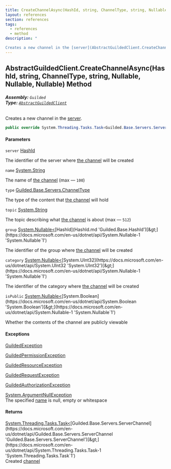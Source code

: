 ```yaml
---
title: CreateChannelAsync(HashId, string, ChannelType, string, Nullable<HashId>, Nullable<uint>, Nullable<bool>)
layout: references
section: references
tags:
  - references
  - method
description: "

Creates a new channel in the [server](AbstractGuildedClient.CreateChannelAsync(HashId,string,ChannelType,string,Nullable_HashId_,Nullable_uint_,Nullable_bool_).md#Guilded.AbstractGuildedClient.CreateChannelAsync(Guilded.Base.HashId,string,Guilded.Base.Servers.ChannelType,string,System.Nullable_Guilded.Base.HashId_,System.Nullable_uint_,System.Nullable_bool_).server 'Guilded.AbstractGuildedClient.CreateChannelAsync(Guilded.Base.HashId, string, Guilded.Base.Servers.ChannelType, string, System.Nullable<Guilded.Base.HashId>, System.Nullable<uint>, System.Nullable<bool>).server')."
---
```


## AbstractGuildedClient.CreateChannelAsync(HashId, string, ChannelType, string, Nullable<HashId>, Nullable<uint>, Nullable<bool>) Method
###### **Assembly:** `Guilded`<br/>**Type:** [`AbstractGuildedClient`](AbstractGuildedClient.md 'Guilded.AbstractGuildedClient')

Creates a new channel in the [server](AbstractGuildedClient.CreateChannelAsync(HashId,string,ChannelType,string,Nullable_HashId_,Nullable_uint_,Nullable_bool_).md#Guilded.AbstractGuildedClient.CreateChannelAsync(Guilded.Base.HashId,string,Guilded.Base.Servers.ChannelType,string,System.Nullable_Guilded.Base.HashId_,System.Nullable_uint_,System.Nullable_bool_).server 'Guilded.AbstractGuildedClient.CreateChannelAsync(Guilded.Base.HashId, string, Guilded.Base.Servers.ChannelType, string, System.Nullable<Guilded.Base.HashId>, System.Nullable<uint>, System.Nullable<bool>).server').

```csharp
public override System.Threading.Tasks.Task<Guilded.Base.Servers.ServerChannel> CreateChannelAsync(Guilded.Base.HashId server, string name, Guilded.Base.Servers.ChannelType type=Guilded.Base.Servers.ChannelType.Chat, string? topic=null, System.Nullable<Guilded.Base.HashId> group=null, System.Nullable<uint> category=null, System.Nullable<bool> isPublic=null);
```
#### Parameters

<a name='Guilded.AbstractGuildedClient.CreateChannelAsync(Guilded.Base.HashId,string,Guilded.Base.Servers.ChannelType,string,System.Nullable_Guilded.Base.HashId_,System.Nullable_uint_,System.Nullable_bool_).server'></a>

`server` [HashId](HashId.md 'Guilded.Base.HashId')

The identifier of the server where [the channel](https://docs.microsoft.com/en-us/dotnet/api/Guilded.Base.Servers.ServerChannel 'Guilded.Base.Servers.ServerChannel') will be created

<a name='Guilded.AbstractGuildedClient.CreateChannelAsync(Guilded.Base.HashId,string,Guilded.Base.Servers.ChannelType,string,System.Nullable_Guilded.Base.HashId_,System.Nullable_uint_,System.Nullable_bool_).name'></a>

`name` [System.String](https://docs.microsoft.com/en-us/dotnet/api/System.String 'System.String')

The name of [the channel](https://docs.microsoft.com/en-us/dotnet/api/Guilded.Base.Servers.ServerChannel 'Guilded.Base.Servers.ServerChannel') (max — `100`)

<a name='Guilded.AbstractGuildedClient.CreateChannelAsync(Guilded.Base.HashId,string,Guilded.Base.Servers.ChannelType,string,System.Nullable_Guilded.Base.HashId_,System.Nullable_uint_,System.Nullable_bool_).type'></a>

`type` [Guilded.Base.Servers.ChannelType](https://docs.microsoft.com/en-us/dotnet/api/Guilded.Base.Servers.ChannelType 'Guilded.Base.Servers.ChannelType')

The type of the content that [the channel](https://docs.microsoft.com/en-us/dotnet/api/Guilded.Base.Servers.ServerChannel 'Guilded.Base.Servers.ServerChannel') will hold

<a name='Guilded.AbstractGuildedClient.CreateChannelAsync(Guilded.Base.HashId,string,Guilded.Base.Servers.ChannelType,string,System.Nullable_Guilded.Base.HashId_,System.Nullable_uint_,System.Nullable_bool_).topic'></a>

`topic` [System.String](https://docs.microsoft.com/en-us/dotnet/api/System.String 'System.String')

The topic describing what [the channel](https://docs.microsoft.com/en-us/dotnet/api/Guilded.Base.Servers.ServerChannel 'Guilded.Base.Servers.ServerChannel') is about (max — `512`)

<a name='Guilded.AbstractGuildedClient.CreateChannelAsync(Guilded.Base.HashId,string,Guilded.Base.Servers.ChannelType,string,System.Nullable_Guilded.Base.HashId_,System.Nullable_uint_,System.Nullable_bool_).group'></a>

`group` [System.Nullable&lt;](https://docs.microsoft.com/en-us/dotnet/api/System.Nullable-1 'System.Nullable`1')[HashId](HashId.md 'Guilded.Base.HashId')[&gt;](https://docs.microsoft.com/en-us/dotnet/api/System.Nullable-1 'System.Nullable`1')

The identifier of the group where [the channel](https://docs.microsoft.com/en-us/dotnet/api/Guilded.Base.Servers.ServerChannel 'Guilded.Base.Servers.ServerChannel') will be created

<a name='Guilded.AbstractGuildedClient.CreateChannelAsync(Guilded.Base.HashId,string,Guilded.Base.Servers.ChannelType,string,System.Nullable_Guilded.Base.HashId_,System.Nullable_uint_,System.Nullable_bool_).category'></a>

`category` [System.Nullable&lt;](https://docs.microsoft.com/en-us/dotnet/api/System.Nullable-1 'System.Nullable`1')[System.UInt32](https://docs.microsoft.com/en-us/dotnet/api/System.UInt32 'System.UInt32')[&gt;](https://docs.microsoft.com/en-us/dotnet/api/System.Nullable-1 'System.Nullable`1')

The identifier of the category where [the channel](https://docs.microsoft.com/en-us/dotnet/api/Guilded.Base.Servers.ServerChannel 'Guilded.Base.Servers.ServerChannel') will be created

<a name='Guilded.AbstractGuildedClient.CreateChannelAsync(Guilded.Base.HashId,string,Guilded.Base.Servers.ChannelType,string,System.Nullable_Guilded.Base.HashId_,System.Nullable_uint_,System.Nullable_bool_).isPublic'></a>

`isPublic` [System.Nullable&lt;](https://docs.microsoft.com/en-us/dotnet/api/System.Nullable-1 'System.Nullable`1')[System.Boolean](https://docs.microsoft.com/en-us/dotnet/api/System.Boolean 'System.Boolean')[&gt;](https://docs.microsoft.com/en-us/dotnet/api/System.Nullable-1 'System.Nullable`1')

Whether the contents of the channel are publicly viewable

#### Exceptions

[GuildedException](GuildedException.md 'Guilded.Base.GuildedException')

[GuildedPermissionException](GuildedPermissionException.md 'Guilded.Base.GuildedPermissionException')

[GuildedResourceException](GuildedResourceException.md 'Guilded.Base.GuildedResourceException')

[GuildedRequestException](GuildedRequestException.md 'Guilded.Base.GuildedRequestException')

[GuildedAuthorizationException](GuildedAuthorizationException.md 'Guilded.Base.GuildedAuthorizationException')

[System.ArgumentNullException](https://docs.microsoft.com/en-us/dotnet/api/System.ArgumentNullException 'System.ArgumentNullException')  
The specified [name](AbstractGuildedClient.CreateChannelAsync(HashId,string,ChannelType,string,Nullable_HashId_,Nullable_uint_,Nullable_bool_).md#Guilded.AbstractGuildedClient.CreateChannelAsync(Guilded.Base.HashId,string,Guilded.Base.Servers.ChannelType,string,System.Nullable_Guilded.Base.HashId_,System.Nullable_uint_,System.Nullable_bool_).name 'Guilded.AbstractGuildedClient.CreateChannelAsync(Guilded.Base.HashId, string, Guilded.Base.Servers.ChannelType, string, System.Nullable<Guilded.Base.HashId>, System.Nullable<uint>, System.Nullable<bool>).name') is null, empty or whitespace

#### Returns
[System.Threading.Tasks.Task&lt;](https://docs.microsoft.com/en-us/dotnet/api/System.Threading.Tasks.Task-1 'System.Threading.Tasks.Task`1')[Guilded.Base.Servers.ServerChannel](https://docs.microsoft.com/en-us/dotnet/api/Guilded.Base.Servers.ServerChannel 'Guilded.Base.Servers.ServerChannel')[&gt;](https://docs.microsoft.com/en-us/dotnet/api/System.Threading.Tasks.Task-1 'System.Threading.Tasks.Task`1')  
Created [channel](https://docs.microsoft.com/en-us/dotnet/api/Guilded.Base.Servers.ServerChannel 'Guilded.Base.Servers.ServerChannel')